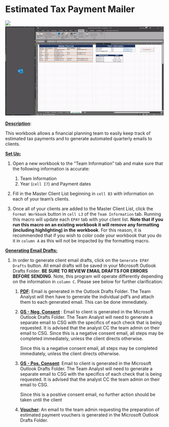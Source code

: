 # Estimated Tax Payment Mailer

![](https://youtu.be/ROtBPTTGjoY)
![](estimated-tax-payment-mailer-ezgif.gif)

<ins>**Description**</ins>:

This workbook allows a financial planning team to easily keep track of estimated tax payments and to generate automated quarterly emails to clients.

<ins>**Set Up:**</ins>

1. Open a new workbook to the “Team Information” tab and make sure that the following information is accurate:

   1. Team Information
   2. Year (`cell I7`) and Payment dates

2. Fill in the Master Client List beginning in `cell B3` with information on each of your team’s clients.

3. Once all of your clients are added to the Master Client List, click the `Format Workbook` button in `cell L3` of the `Team Information` tab. Running this macro will update each `EPAY` tab with your client list. **Note that if you run this macro on an existing workbook it will remove any formatting (including highlighting) in the workbook**. For this reason, it is recommended that if you wish to color code your workbook that you do it in `column A` as this will not be impacted by the formatting macro.

<ins>**Generating Email Drafts:**</ins>

1.  In order to generate client email drafts, click on the `Generate EPAY Drafts` button. All email
    drafts will be saved in your Microsoft Outlook Drafts Folder. **BE SURE TO REVIEW EMAIL DRAFTS
    FOR ERRORS BEFORE SENDING**. Note, this program will operate differently depending on the
    information in `column C`. Please see below for further clarification:

      1.  <ins>**PDF**</ins>:
          Email is generated in the Outlook Drafts Folder. The Team Analyst will then have to generate the individual pdf’s and attach them to each generated email. This can be done immediately.

      2.  <ins>**GS - Neg. Consent**</ins> \:
          Email to client is generated in the Microsoft Outlook Drafts Folder. The Team Analyst
          will need to generate a separate email to CSG with the specifics of each check that is
          being requested. It is advised that the analyst CC the team admin on their email to CSG.
          Since this is a negative consent email, all steps may be completed immediately, unless
          the client directs otherwise.

          Since this is a negative consent email, all steps may be completed immediately, unless the client directs otherwise.

      3.  <ins>**GS - Pos. Consent**</ins>:
          Email to client is generated in the Microsoft Outlook Drafts Folder. The Team Analyst
          will need to generate a separate email to CSG with the specifics of each check that is
          being requested. It is advised that the analyst CC the team admin on their email to CSG.


          Since this is a positive consent email, no further action should be taken until the client

      4.  <ins>**Voucher**</ins>:
          An email to the team admin requesting the preparation of estimated payment vouchers
          is generated in the Microsoft Outlook Drafts Folder.
